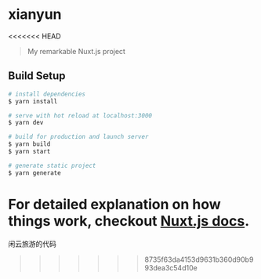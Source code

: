 # xianyun
<<<<<<< HEAD

> My remarkable Nuxt.js project

## Build Setup

``` bash
# install dependencies
$ yarn install

# serve with hot reload at localhost:3000
$ yarn dev

# build for production and launch server
$ yarn build
$ yarn start

# generate static project
$ yarn generate
```

For detailed explanation on how things work, checkout [Nuxt.js docs](https://nuxtjs.org).
=======
闲云旅游的代码
>>>>>>> 8735f63da4153d9631b360d90b993dea3c54d10e

